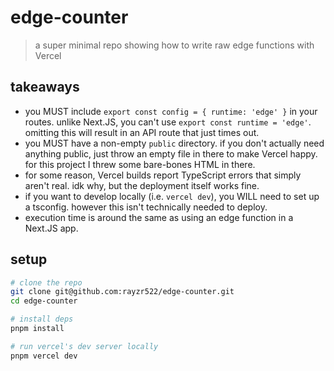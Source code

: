 # edge-counter

> a super minimal repo showing how to write raw edge functions with Vercel

## takeaways

- you MUST include `export const config = { runtime: 'edge' }` in your routes. unlike Next.JS, you can't use `export const runtime = 'edge'`. omitting this will result in an API route that just times out.
- you MUST have a non-empty `public` directory. if you don't actually need anything public, just throw an empty file in there to make Vercel happy. for this project I threw some bare-bones HTML in there.
- for some reason, Vercel builds report TypeScript errors that simply aren't real. idk why, but the deployment itself works fine.
- if you want to develop locally (i.e. `vercel dev`), you WILL need to set up a tsconfig. however this isn't technically needed to deploy.
- execution time is around the same as using an edge function in a Next.JS app.

## setup

```bash
# clone the repo
git clone git@github.com:rayzr522/edge-counter.git
cd edge-counter

# install deps
pnpm install

# run vercel's dev server locally
pnpm vercel dev
```
